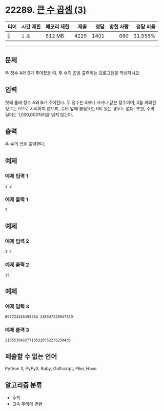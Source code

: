 # 22289. [큰 수 곱셈 (3)](https://www.acmicpc.net/problem/22289)

| 티어 | 시간 제한 | 메모리 제한 | 제출 | 정답 | 맞힌 사람 | 정답 비율 |
|---|---|---|---:|---:|---:|---:|
| <img src="https://static.solved.ac/tier_small/21.svg" width="50%" /> | 1 초 | 512 MB | 4225 | 1401 | 680 | 31.555% |

---

## 문제

두 정수 A와 B가 주어졌을 때, 두 수의 곱을 출력하는 프로그램을 작성하시오.

## 입력

첫째 줄에 정수 A와 B가 주어진다. 두 정수는 0보다 크거나 같은 정수이며, 0을 제외한 정수는 0으로 시작하지 않으며, 수의 앞에 불필요한 0이 있는 경우도 없다. 또한, 수의 길이는 1,000,000자리를 넘지 않는다.

## 출력

두 수의 곱을 출력한다.

## 예제

### 예제 입력 1

```
1 2
```

### 예제 출력 1

```
2
```

## 예제

### 예제 입력 2

```
3 4
```

### 예제 출력 2

```
12
```

## 예제

### 예제 입력 3

```
893724358493284 238947328947329
```

### 예제 출력 3

```
213553048277135320552236238436
```

## 제출할 수 없는 언어

Python 3, PyPy3, Ruby, Golfscript, Pike, Haxe

## 알고리즘 분류

- 수학
- 고속 푸리에 변환

